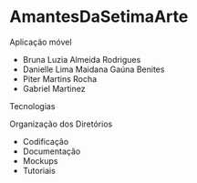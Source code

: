 # AmantesDaSetimaArte

Aplicação móvel 
- Bruna Luzia Almeida Rodrigues
- Danielle Lima Maidana Gaúna Benites
- Piter Martins Rocha
- Gabriel Martinez

Tecnologias

Organização dos Diretórios

- Codificação
- Documentação
- Mockups
- Tutoriais
